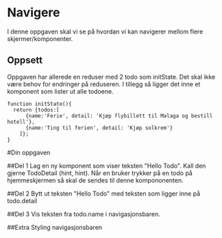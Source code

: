 # Navigere

I denne oppgaven skal vi se på hvordan vi kan navigerer mellom flere skjermer/komponenter.

## Oppsett
Oppgaven har allerede en reduser med 2 todo som initState. Det skal ikke være behov for endringer på reduseren.
I tillegg så ligger det inne et komponent som lister ut alle todoene.

```
function initState(){
  return {todos:[
      {name:'Ferie', detail: 'Kjøp flybillett til Malaga og bestill hotell'},
      {name:'Ting til ferien', detail: 'Kjøp solkrem'}
    ]};
}
```

#Din oppgaven

##Del 1
Lag en ny komponent som viser teksten "Hello Todo". Kall den gjerne TodoDetail (hint, hint).
Når en bruker trykker på en todo på hjemmeskjermen så skal de sendes til denne kompononenten.


##Del 2
Bytt ut teksten "Hello Todo" med teksten som ligger inne på todo.detail  


##Del 3
Vis teksten fra todo.name i navigasjonsbaren.

##Extra
Styling navigasjonsbaren
